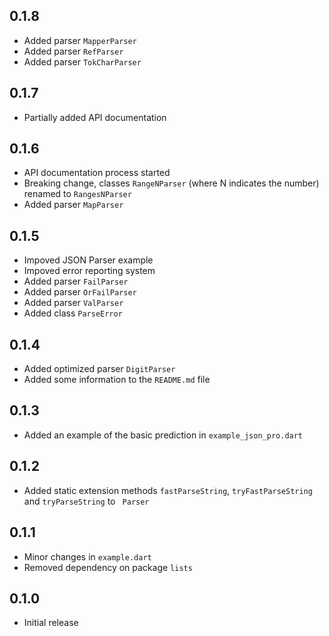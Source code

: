 ## 0.1.8

- Added parser `MapperParser`
- Added parser `RefParser`
- Added parser `TokCharParser`

## 0.1.7

- Partially added API documentation

## 0.1.6

- API documentation process started
- Breaking change, classes `RangeNParser` (where N indicates the number) renamed to `RangesNParser`
- Added parser `MapParser`

## 0.1.5

- Impoved JSON Parser example
- Impoved error reporting system
- Added parser `FailParser`
- Added parser `OrFailParser`
- Added parser `ValParser`
- Added class `ParseError`

## 0.1.4

- Added optimized parser `DigitParser`
- Added some information to the `README.md` file

## 0.1.3

- Added an example of the basic prediction in `example_json_pro.dart`

## 0.1.2

- Added static extension methods `fastParseString`, `tryFastParseString` and `tryParseString` to ` Parser`

## 0.1.1

- Minor changes in `example.dart`
- Removed dependency on package `lists`

## 0.1.0

- Initial release
